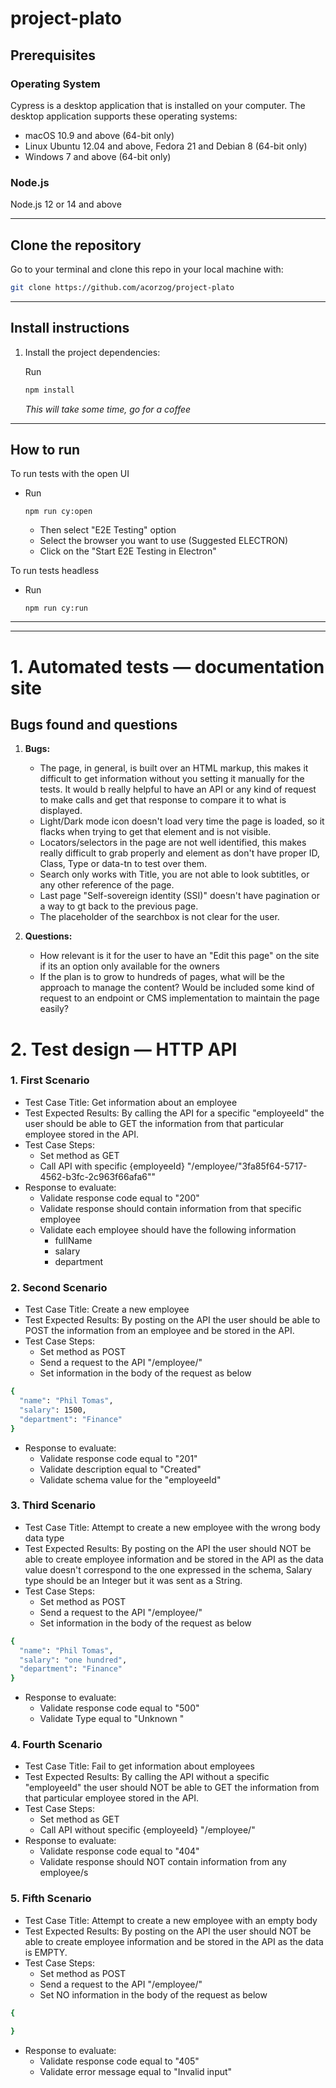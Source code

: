 # project-plato

## Prerequisites

### Operating System
Cypress is a desktop application that is installed on your computer. The desktop application supports these operating systems:

- macOS 10.9 and above (64-bit only)
- Linux Ubuntu 12.04 and above, Fedora 21 and Debian 8 (64-bit only)
- Windows 7 and above (64-bit only)

### Node.js

Node.js 12 or 14 and above

______________________________________________________________________________________________________

## Clone the repository
Go to your terminal and clone this repo in your local machine with:

```sh
git clone https://github.com/acorzog/project-plato
```
______________________________________________________________________________________________________

## Install instructions

1. Install the project dependencies:

    Run
    ```bash
    npm install
    ```
    _This will take some time, go for a coffee_

______________________________________________________________________________________________________

## How to run

To run tests with the open UI
  - Run
    ```
    npm run cy:open
    ```
    - Then select "E2E Testing" option 
    - Select the browser you want to use (Suggested ELECTRON) 
    - Click on the "Start E2E Testing in Electron"

To run tests headless
  - Run
    ```
    npm run cy:run
    ```  
______________________________________________________________________________________________________
______________________________________________________________________________________________________

# 1. __Automated tests — documentation site__
   ## Bugs found and questions

1. __Bugs:__
    - The page, in general, is built over an HTML markup, this makes it difficult to get information without you setting it manually for the tests. It would b really helpful to have an API or any kind of request to make calls and get that response to compare it to what is displayed.
    - Light/Dark mode icon doesn't load very time the page is loaded, so it flacks when trying to get that element and is not visible.
    - Locators/selectors in the page are not well identified, this makes really difficult to grab properly and element as don't have proper ID, Class, Type or data-tn to test over them.
    - Search only works with Title, you are not able to look subtitles, or any other reference of the page.
    - Last page "Self-sovereign identity (SSI)" doesn't have pagination or a way to gt back to the previous page.
    - The placeholder of the searchbox is not clear for the user.

2. __Questions:__
    - How relevant is it for the user to have an "Edit this page" on the site if its an option only available for the owners
    - If the plan is to grow to hundreds of pages, what will be the approach to manage the content? Would be included some kind of request to an endpoint or CMS implementation to maintain the page easily?

# 2. __Test design — HTTP API__

### 1. First Scenario
  - Test Case Title: Get information about an employee
  - Test Expected Results: By calling the API for a specific "employeeId" the user should be able to GET the information from that particular employee stored in the API.
  - Test Case Steps: 
    - Set method as GET
    - Call API with specific {employeeId} "/employee/"3fa85f64-5717-4562-b3fc-2c963f66afa6""
  - Response to evaluate:
    - Validate response code equal to "200"
    - Validate response should contain information from that specific employee
    - Validate each employee should have the following information
      - fullName
      - salary
      - department

### 2. Second Scenario
  - Test Case Title: Create a new employee
  - Test Expected Results: By posting on the API the user should be able to POST the information from an employee and be stored in the API.
  - Test Case Steps: 
    - Set method as POST
    - Send a request to the API "/employee/"
    - Set information in the body of the request as below
```sh
{
  "name": "Phil Tomas",
  "salary": 1500,
  "department": "Finance"
}
````
  - Response to evaluate:
    - Validate response code equal to "201"
    - Validate description equal to "Created"
    - Validate schema value for the "employeeId"

### 3. Third Scenario
  - Test Case Title: Attempt to create a new employee with the wrong body data type
  - Test Expected Results: By posting on the API the user should NOT be able to create employee information and be stored in the API as the data value doesn't correspond to the one expressed in the schema, Salary type should be an Integer but it was sent as a String.
  - Test Case Steps: 
    - Set method as POST
    - Send a request to the API "/employee/"
    - Set information in the body of the request as below
```sh
{
  "name": "Phil Tomas",
  "salary": "one hundred",
  "department": "Finance"
}
````
  - Response to evaluate:
    - Validate response code equal to "500"
    - Validate Type equal to "Unknown "

### 4. Fourth Scenario
  - Test Case Title: Fail to get information about employees
  - Test Expected Results: By calling the API without a specific "employeeId" the user should NOT be able to GET the information from that particular employee stored in the API.
  - Test Case Steps: 
    - Set method as GET
    - Call API without specific {employeeId} "/employee/"
  - Response to evaluate:
    - Validate response code equal to "404"
    - Validate response should NOT contain information from any employee/s

### 5. Fifth Scenario
  - Test Case Title: Attempt to create a new employee with an empty body
  - Test Expected Results: By posting on the API the user should NOT be able to create employee information and be stored in the API as the data is EMPTY.
  - Test Case Steps: 
    - Set method as POST
    - Send a request to the API "/employee/"
    - Set NO information in the body of the request as below
```sh
{

}
````
  - Response to evaluate:
    - Validate response code equal to "405"
    - Validate error message equal to "Invalid input"